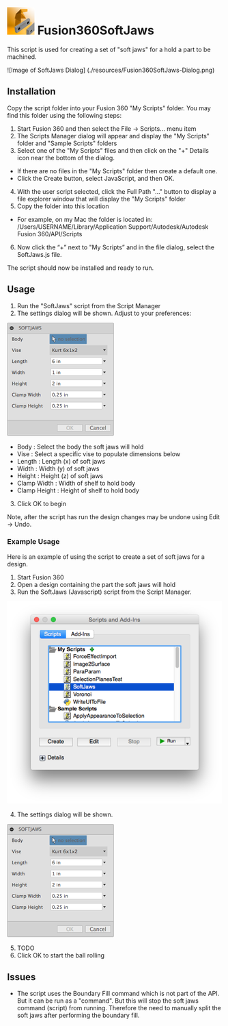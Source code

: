 # ![SoftJaws](./resources/64x64.png) Fusion360SoftJaws

This script is used for creating a set of "soft jaws" for a hold a part to be machined.

![Image of SoftJaws Dialog]
(./resources/Fusion360SoftJaws-Dialog.png)

## Installation

Copy the script folder into your Fusion 360 "My Scripts" folder. You may find this folder using the following steps:

1. Start Fusion 360 and then select the File -> Scripts... menu item
2. The Scripts Manager dialog will appear and display the "My Scripts" folder and "Sample Scripts" folders
3. Select one of the "My Scripts" files and then click on the "+" Details icon near the bottom of the dialog.
  - If there are no files in the "My Scripts" folder then create a default one.
  - Click the Create button, select JavaScript, and then OK.
4. With the user script selected, click the Full Path "..." button to display a file explorer window that will display the "My Scripts" folder
5. Copy the folder into this location
  - For example, on my Mac the folder is located in:
    /Users/USERNAME/Library/Application Support/Autodesk/Autodesk Fusion 360/API/Scripts
6. Now click the “+” next to "My Scripts” and in the file dialog, select the SoftJaws.js file.

The script should now be installed and ready to run.  

## Usage

1. Run the "SoftJaws" script from the Script Manager
2. The settings dialog will be shown.  Adjust to your preferences:

  ![Image of SoftJaws Dialog](./resources/Fusion360SoftJaws-Dialog.png)

  - Body : Select the body the soft jaws will hold
  - Vise : Select a specific vise to populate dimensions below
  - Length : Length (x) of soft jaws
  - Width : Width (y) of soft jaws
  - Height : Height (z) of soft jaws
  - Clamp Width : Width of shelf to hold body
  - Clamp Height : Height of shelf to hold body
3. Click OK to begin

Note, after the script has run the design changes may be undone using Edit -> Undo.

### Example Usage

Here is an example of using the script to create a set of soft jaws for a design.

1. Start Fusion 360
2. Open a design containing the part the soft jaws will hold
3. Run the SoftJaws (Javascript) script from the Script Manager.

  ![SoftJaws Script](./resources/Fusion360SoftJaws-Script.png)

4. The settings dialog will be shown.

  ![Image of SoftJaws Dialog](./resources/Fusion360SoftJaws-Dialog.png)

5. TODO
4. Click OK to start the ball rolling

## Issues

- The script uses the Boundary Fill command which is not part of the API. But it can be run as a "command". But this will stop the soft jaws command (script) from running. Therefore the need to manually split the soft jaws after performing the boundary fill.
